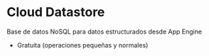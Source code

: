 # Cloud Datastore

Base de datos NoSQL para datos estructurados desde App Engine

- Gratuita (operaciones pequeñas y normales)





